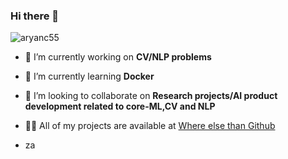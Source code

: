 ### Hi there 👋



<p align="left"> <img src="https://komarev.com/ghpvc/?username=aryanc55" alt="aryanc55" /> </p>

- 🔭 I’m currently working on **CV/NLP problems**

- 🌱 I’m currently learning **Docker**

- 👯 I’m looking to collaborate on **Research projects/AI product development related to core-ML,CV and NLP**

- 👨‍💻 All of my projects are available at [Where else than Github](https://github.com/aryanc55)
- za
